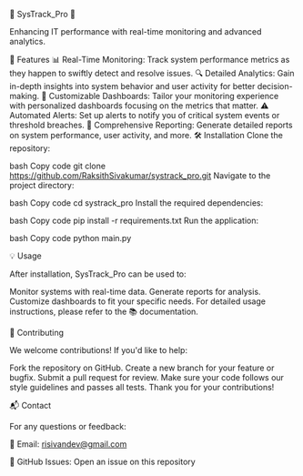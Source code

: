 🌟 SysTrack_Pro 🌟

Enhancing IT performance with real-time monitoring and advanced analytics.

🚀 Features
📊 Real-Time Monitoring: Track system performance metrics as they happen to swiftly detect and resolve issues.
🔍 Detailed Analytics: Gain in-depth insights into system behavior and user activity for better decision-making.
🎨 Customizable Dashboards: Tailor your monitoring experience with personalized dashboards focusing on the metrics that matter.
⚠️ Automated Alerts: Set up alerts to notify you of critical system events or threshold breaches.
📝 Comprehensive Reporting: Generate detailed reports on system performance, user activity, and more.
🛠️ Installation
Clone the repository:

bash
Copy code
git clone https://github.com/RaksithSivakumar/systrack_pro.git
Navigate to the project directory:

bash
Copy code
cd systrack_pro
Install the required dependencies:

bash
Copy code
pip install -r requirements.txt
Run the application:

bash
Copy code
python main.py

💡 Usage

After installation, SysTrack_Pro can be used to:

Monitor systems with real-time data.
Generate reports for analysis.
Customize dashboards to fit your specific needs.
For detailed usage instructions, please refer to the 📚 documentation.

🤝 Contributing

We welcome contributions! If you'd like to help:

Fork the repository on GitHub.
Create a new branch for your feature or bugfix.
Submit a pull request for review.
Make sure your code follows our style guidelines and passes all tests. Thank you for your contributions!

📬 Contact

For any questions or feedback:

📧 Email: risivandev@gmail.com

🐙 GitHub Issues: Open an issue on this repository

